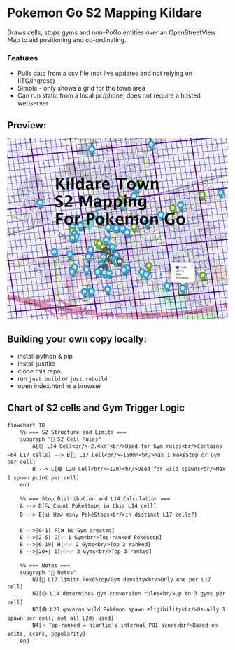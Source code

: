 # Pokemon Go S2 Mapping Kildare

Draws cells, stops gyms and non-PoGo entities over an OpenStreetView  
Map to aid positioning and co-ordinating.

### Features
- Pulls data from a csv file (not live updates and not relying on IITC/Ingress)
- Simple - only shows a grid for the town area
- Can run static from a local pc/phone, does not require a hosted webserver

## Preview:
![map preview](pogo-kildare.png)


## Building your own copy locally:

- install python & pip
- install justfile
- clone this repo
- run ```just build``` or ```just rebuild```
- open index.html in a browser

## Chart of S2 cells and Gym Trigger Logic


```mermaid
flowchart TD
    %% === S2 Structure and Limits ===
    subgraph "🧱 S2 Cell Rules"
        A[🟡 L14 Cell<br/>~2.4km²<br/>Used for Gym rules<br/>Contains ~64 L17 cells] --> B[🔵 L17 Cell<br/>~150m²<br/>Max 1 PokéStop or Gym per cell]
        B --> C[🟢 L20 Cell<br/>~12m²<br/>Used for wild spawns<br/>Max 1 spawn point per cell]
    end

    %% === Stop Distribution and L14 Calculation ===
    A --> D[🔍 Count PokéStops in this L14 cell]
    D --> E{📊 How many PokéStops<br/>in distinct L17 cells?}

    E -->|0-1| F[❌ No Gym created]
    E -->|2-5| G[✅ 1 Gym<br/>Top-ranked PokéStop]
    E -->|6-19| H[✅✅ 2 Gyms<br/>Top 2 ranked]
    E -->|20+| I[✅✅✅ 3 Gyms<br/>Top 3 ranked]

    %% === Notes ===
    subgraph "📝 Notes"
        N1[🔵 L17 limits PokéStop/Gym density<br/>Only one per L17 cell]
        N2[🟡 L14 determines gym conversion rules<br/>Up to 3 gyms per cell]
        N3[🟢 L20 governs wild Pokémon spawn eligibility<br/>Usually 1 spawn per cell; not all L20s used]
        N4[⭐ Top-ranked = Niantic's internal POI score<br/>Based on edits, scans, popularity]
    end
```


